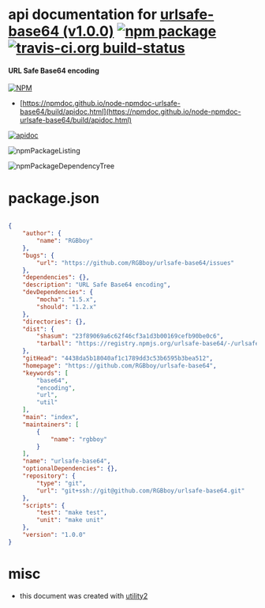 # api documentation for  [urlsafe-base64 (v1.0.0)](https://github.com/RGBboy/urlsafe-base64)  [![npm package](https://img.shields.io/npm/v/npmdoc-urlsafe-base64.svg?style=flat-square)](https://www.npmjs.org/package/npmdoc-urlsafe-base64) [![travis-ci.org build-status](https://api.travis-ci.org/npmdoc/node-npmdoc-urlsafe-base64.svg)](https://travis-ci.org/npmdoc/node-npmdoc-urlsafe-base64)
#### URL Safe Base64 encoding

[![NPM](https://nodei.co/npm/urlsafe-base64.png?downloads=true&downloadRank=true&stars=true)](https://www.npmjs.com/package/urlsafe-base64)

- [https://npmdoc.github.io/node-npmdoc-urlsafe-base64/build/apidoc.html](https://npmdoc.github.io/node-npmdoc-urlsafe-base64/build/apidoc.html)

[![apidoc](https://npmdoc.github.io/node-npmdoc-urlsafe-base64/build/screenCapture.buildCi.browser.%252Ftmp%252Fbuild%252Fapidoc.html.png)](https://npmdoc.github.io/node-npmdoc-urlsafe-base64/build/apidoc.html)

![npmPackageListing](https://npmdoc.github.io/node-npmdoc-urlsafe-base64/build/screenCapture.npmPackageListing.svg)

![npmPackageDependencyTree](https://npmdoc.github.io/node-npmdoc-urlsafe-base64/build/screenCapture.npmPackageDependencyTree.svg)



# package.json

```json

{
    "author": {
        "name": "RGBboy"
    },
    "bugs": {
        "url": "https://github.com/RGBboy/urlsafe-base64/issues"
    },
    "dependencies": {},
    "description": "URL Safe Base64 encoding",
    "devDependencies": {
        "mocha": "1.5.x",
        "should": "1.2.x"
    },
    "directories": {},
    "dist": {
        "shasum": "23f89069a6c62f46cf3a1d3b00169cefb90be0c6",
        "tarball": "https://registry.npmjs.org/urlsafe-base64/-/urlsafe-base64-1.0.0.tgz"
    },
    "gitHead": "4438da5b18040af1c1789dd3c53b6595b3bea512",
    "homepage": "https://github.com/RGBboy/urlsafe-base64",
    "keywords": [
        "base64",
        "encoding",
        "url",
        "util"
    ],
    "main": "index",
    "maintainers": [
        {
            "name": "rgbboy"
        }
    ],
    "name": "urlsafe-base64",
    "optionalDependencies": {},
    "repository": {
        "type": "git",
        "url": "git+ssh://git@github.com/RGBboy/urlsafe-base64.git"
    },
    "scripts": {
        "test": "make test",
        "unit": "make unit"
    },
    "version": "1.0.0"
}
```



# misc
- this document was created with [utility2](https://github.com/kaizhu256/node-utility2)
